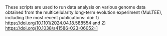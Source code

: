 These scripts are used to run data analysis on various genome data obtained from the multicellularity long-term evolution experiment (MuLTEE), including the most recent publications:
doi: 1) https://doi.org/10.1101/2024.04.18.588554
and 2) https://doi.org/10.1038/s41586-023-06052-1
